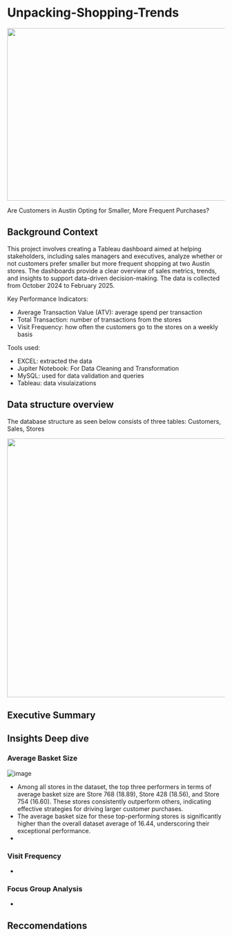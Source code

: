 # Unpacking-Shopping-Trends
<img src="https://github.com/user-attachments/assets/6ef90951-2a2a-4eb1-b9b4-204ff1c93abe" width="9000" height="400">


Are Customers in Austin Opting for Smaller, More Frequent Purchases?


## Background Context
This project involves creating a Tableau dashboard aimed at helping stakeholders, including sales managers and executives, analyze whether or not customers prefer smaller but more frequent shopping at two Austin stores. The dashboards provide a clear overview of sales metrics, trends, and insights to support data-driven decision-making. The data is collected from October 2024 to February 2025.

Key Performance Indicators:
* Average Transaction Value (ATV): average spend per transaction
* Total Transaction: number of transactions from the stores
* Visit Frequency: how often the customers go to the stores on a weekly basis 


Tools used: 
* EXCEL: extracted the data 
* Jupiter Notebook: For Data Cleaning and Transformation
* MySQL: used for data validation and queries
* Tableau: data visulaizations
  
## Data structure overview
The database structure as seen below consists of three tables: Customers, Sales, Stores


<img src="https://github.com/user-attachments/assets/10bb51f1-522f-47de-8a51-74a873c040c9" width="700" height="600">


## Executive Summary

## Insights Deep dive
### Average Basket Size
![image](https://github.com/user-attachments/assets/51c49619-4c41-4414-8ff4-c313cea08066)


- Among all stores in the dataset, the top three performers in terms of average basket size are Store 768 (18.89), Store 428 (18.56), and Store 754 (16.60). These stores consistently outperform others, indicating effective strategies for driving larger customer purchases.
- The average basket size for these top-performing stores is significantly higher than the overall dataset average of 16.44, underscoring their exceptional performance.
- 
### Visit Frequency 
-

### Focus Group Analysis 
-


## Reccomendations

